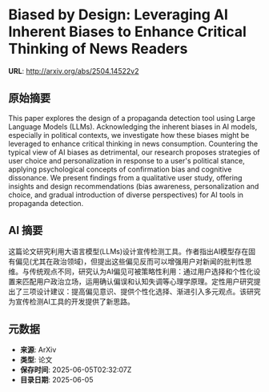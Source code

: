 # Biased by Design: Leveraging AI Inherent Biases to Enhance Critical Thinking of News Readers

**URL**: http://arxiv.org/abs/2504.14522v2

## 原始摘要

This paper explores the design of a propaganda detection tool using Large
Language Models (LLMs). Acknowledging the inherent biases in AI models,
especially in political contexts, we investigate how these biases might be
leveraged to enhance critical thinking in news consumption. Countering the
typical view of AI biases as detrimental, our research proposes strategies of
user choice and personalization in response to a user's political stance,
applying psychological concepts of confirmation bias and cognitive dissonance.
We present findings from a qualitative user study, offering insights and design
recommendations (bias awareness, personalization and choice, and gradual
introduction of diverse perspectives) for AI tools in propaganda detection.


## AI 摘要

这篇论文研究利用大语言模型(LLMs)设计宣传检测工具。作者指出AI模型存在固有偏见(尤其在政治领域)，但提出这些偏见反而可以增强用户对新闻的批判性思维。与传统观点不同，研究认为AI偏见可被策略性利用：通过用户选择和个性化设置来匹配用户政治立场，运用确认偏误和认知失调等心理学原理。定性用户研究提出了三项设计建议：提高偏见意识、提供个性化选择、渐进引入多元观点。该研究为宣传检测AI工具的开发提供了新思路。

## 元数据

- **来源**: ArXiv
- **类型**: 论文
- **保存时间**: 2025-06-05T02:32:07Z
- **目录日期**: 2025-06-05

